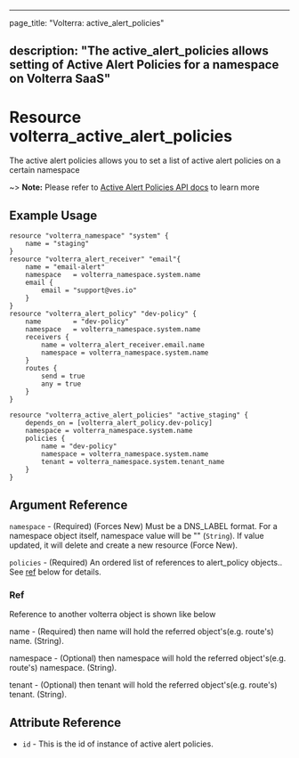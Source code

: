 ---

page_title: "Volterra: active_alert_policies"

description: "The active_alert_policies allows setting of Active Alert Policies for a namespace on Volterra SaaS"
---------------------------------------------------------------------------------------------------------------------

Resource volterra_active_alert_policies
=========================================

The active alert policies allows you to set a list of active alert policies on a certain namespace

~> **Note:** Please refer to [Active Alert Policies API docs](https://volterra.io/docs/api/namespace#operation/ves.io.schema.namespace.NamespaceCustomAPI.SetActiveAlertPolicies) to learn more

Example Usage
-------------

```hcl
resource "volterra_namespace" "system" {
	name = "staging"
}
resource "volterra_alert_receiver" "email"{
	name = "email-alert"
	namespace   = volterra_namespace.system.name
	email {
		email = "support@ves.io"
	}
}
resource "volterra_alert_policy" "dev-policy" {
	name        = "dev-policy"
	namespace   = volterra_namespace.system.name
	receivers {
		name = volterra_alert_receiver.email.name
		namespace = volterra_namespace.system.name
	}
	routes {
		send = true
		any = true
	}
}

resource "volterra_active_alert_policies" "active_staging" {
	depends_on = [volterra_alert_policy.dev-policy]
	namespace = volterra_namespace.system.name
	policies {
		name = "dev-policy"
		namespace = volterra_namespace.system.name
		tenant = volterra_namespace.system.tenant_name
	}
}

```

Argument Reference
------------------

`namespace` - (Required) (Forces New) Must be a DNS_LABEL format. For a namespace object itself, namespace value will be "" (`String`). If value updated, it will delete and create a new resource (Force New).

`policies` - (Required) An ordered list of references to alert_policy objects.. See [ref](#ref) below for details.

### Ref

Reference to another volterra object is shown like below

name - (Required) then name will hold the referred object's(e.g. route's) name. (String).

namespace - (Optional) then namespace will hold the referred object's(e.g. route's) namespace. (String).

tenant - (Optional) then tenant will hold the referred object's(e.g. route's) tenant. (String).

Attribute Reference
-------------------

-	`id` - This is the id of instance of active alert policies.
